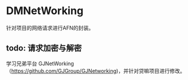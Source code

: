 # DMNetWorking
针对项目的网络请求进行AFN的封装。 

## todo: 请求加密与解密

学习兄弟平台 GJNetWorking （https://github.com/GJGroup/GJNetworking)，并针对贷嘛项目进行修改。
